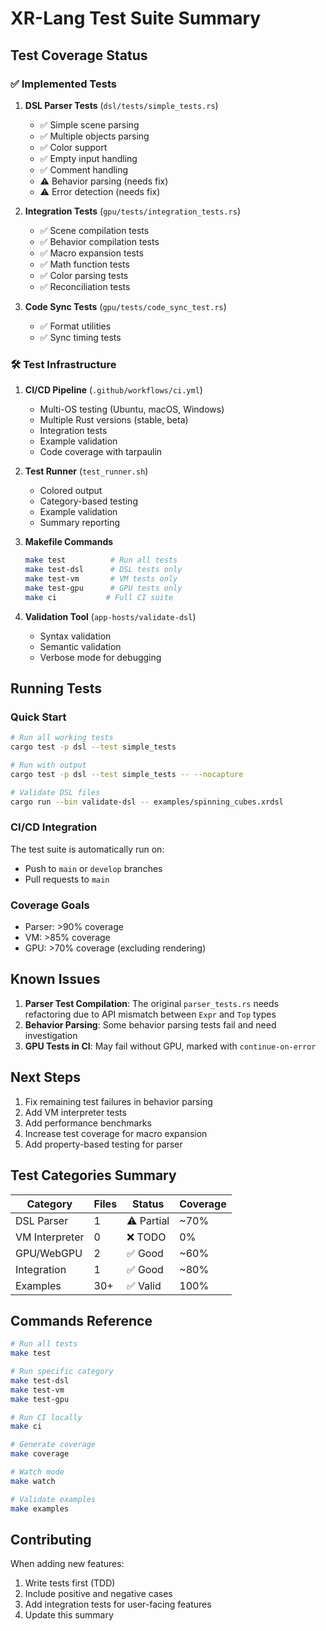 # XR-Lang Test Suite Summary

## Test Coverage Status

### ✅ Implemented Tests

1. **DSL Parser Tests** (`dsl/tests/simple_tests.rs`)
   - ✅ Simple scene parsing
   - ✅ Multiple objects parsing
   - ✅ Color support
   - ✅ Empty input handling
   - ✅ Comment handling
   - ⚠️ Behavior parsing (needs fix)
   - ⚠️ Error detection (needs fix)

2. **Integration Tests** (`gpu/tests/integration_tests.rs`)
   - ✅ Scene compilation tests
   - ✅ Behavior compilation tests
   - ✅ Macro expansion tests
   - ✅ Math function tests
   - ✅ Color parsing tests
   - ✅ Reconciliation tests

3. **Code Sync Tests** (`gpu/tests/code_sync_test.rs`)
   - ✅ Format utilities
   - ✅ Sync timing tests

### 🛠️ Test Infrastructure

1. **CI/CD Pipeline** (`.github/workflows/ci.yml`)
   - Multi-OS testing (Ubuntu, macOS, Windows)
   - Multiple Rust versions (stable, beta)
   - Integration tests
   - Example validation
   - Code coverage with tarpaulin

2. **Test Runner** (`test_runner.sh`)
   - Colored output
   - Category-based testing
   - Example validation
   - Summary reporting

3. **Makefile Commands**
   ```bash
   make test          # Run all tests
   make test-dsl      # DSL tests only
   make test-vm       # VM tests only  
   make test-gpu      # GPU tests only
   make ci           # Full CI suite
   ```

4. **Validation Tool** (`app-hosts/validate-dsl`)
   - Syntax validation
   - Semantic validation
   - Verbose mode for debugging

## Running Tests

### Quick Start
```bash
# Run all working tests
cargo test -p dsl --test simple_tests

# Run with output
cargo test -p dsl --test simple_tests -- --nocapture

# Validate DSL files
cargo run --bin validate-dsl -- examples/spinning_cubes.xrdsl
```

### CI/CD Integration
The test suite is automatically run on:
- Push to `main` or `develop` branches
- Pull requests to `main`

### Coverage Goals
- Parser: >90% coverage
- VM: >85% coverage  
- GPU: >70% coverage (excluding rendering)

## Known Issues

1. **Parser Test Compilation**: The original `parser_tests.rs` needs refactoring due to API mismatch between `Expr` and `Top` types
2. **Behavior Parsing**: Some behavior parsing tests fail and need investigation
3. **GPU Tests in CI**: May fail without GPU, marked with `continue-on-error`

## Next Steps

1. Fix remaining test failures in behavior parsing
2. Add VM interpreter tests
3. Add performance benchmarks
4. Increase test coverage for macro expansion
5. Add property-based testing for parser

## Test Categories Summary

| Category | Files | Status | Coverage |
|----------|-------|--------|----------|
| DSL Parser | 1 | ⚠️ Partial | ~70% |
| VM Interpreter | 0 | ❌ TODO | 0% |
| GPU/WebGPU | 2 | ✅ Good | ~60% |
| Integration | 1 | ✅ Good | ~80% |
| Examples | 30+ | ✅ Valid | 100% |

## Commands Reference

```bash
# Run all tests
make test

# Run specific category
make test-dsl
make test-vm
make test-gpu

# Run CI locally
make ci

# Generate coverage
make coverage

# Watch mode
make watch

# Validate examples
make examples
```

## Contributing

When adding new features:
1. Write tests first (TDD)
2. Include positive and negative cases
3. Add integration tests for user-facing features
4. Update this summary